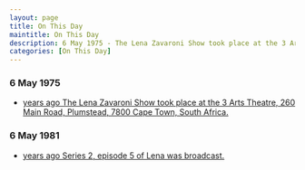 ```yaml
---
layout: page
title: On This Day
maintitle: On This Day
description: 6 May 1975 - The Lena Zavaroni Show took place at the 3 Arts Theatre, 260 Main Road, Plumstead, 7800 Cape Town, South Africa. 6 May 1981 - Series 2, episode 5 of Lena was broadcast.
categories: [On This Day]
---
```


### 6 May 1975
* [<span id="age1"></span> years ago The Lena Zavaroni Show took place at the 3 Arts Theatre, 260 Main Road, Plumstead, 7800 Cape Town, South Africa.](/theatre/the%20lena%20zavaroni%20show/1975/05/05/the-lena-zavaroni-show.html)

### 6 May 1981
* [<span id="age2"></span> years ago Series 2, episode 5 of Lena was broadcast.](/bbc%20one/1981/05/06/lena.html)

<script>
var dob = '19750506';
var year = Number(dob.substr(0, 4));
var month = Number(dob.substr(4, 2)) - 1;
var day = Number(dob.substr(6, 2));
var today = new Date();
var age1 = today.getFullYear() - year;
if (today.getMonth() < month || (today.getMonth() == month && today.getDate() < day)) {
  age1--;
}
document.getElementById("age1").innerHTML=age1;

var dob = '19810506';
var year = Number(dob.substr(0, 4));
var month = Number(dob.substr(4, 2)) - 1;
var day = Number(dob.substr(6, 2));
var today = new Date();
var age2 = today.getFullYear() - year;
if (today.getMonth() < month || (today.getMonth() == month && today.getDate() < day)) {
  age2--;
}
document.getElementById("age2").innerHTML=age2;
</script>

